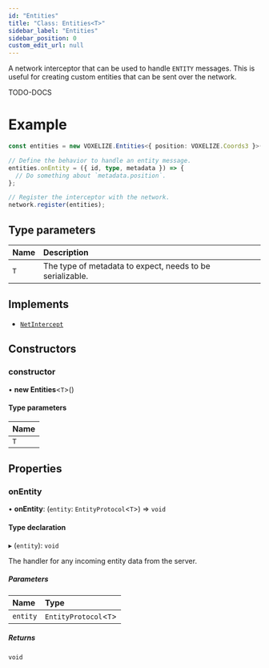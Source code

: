```yaml
---
id: "Entities"
title: "Class: Entities<T>"
sidebar_label: "Entities"
sidebar_position: 0
custom_edit_url: null
---
```


A network interceptor that can be used to handle `ENTITY` messages. This is useful
for creating custom entities that can be sent over the network.

TODO-DOCS

# Example
```ts
const entities = new VOXELIZE.Entities<{ position: VOXELIZE.Coords3 }>();

// Define the behavior to handle an entity message.
entities.onEntity = ({ id, type, metadata }) => {
  // Do something about `metadata.position`.
};

// Register the interceptor with the network.
network.register(entities);
```

## Type parameters

| Name | Description |
| :------ | :------ |
| `T` | The type of metadata to expect, needs to be serializable. |

## Implements

- [`NetIntercept`](../interfaces/NetIntercept.md)

## Constructors

### constructor

• **new Entities**<`T`\>()

#### Type parameters

| Name |
| :------ |
| `T` |

## Properties

### onEntity

• **onEntity**: (`entity`: `EntityProtocol`<`T`\>) => `void`

#### Type declaration

▸ (`entity`): `void`

The handler for any incoming entity data from the server.

##### Parameters

| Name | Type |
| :------ | :------ |
| `entity` | `EntityProtocol`<`T`\> |

##### Returns

`void`
